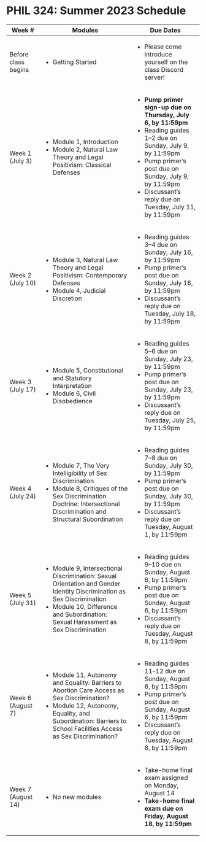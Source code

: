 # PHIL 324: Summer 2023 Schedule

| Week # |  Modules | Due Dates |
|--------|----------|-------------|
| Before class begins | <ul><li>Getting Started</li></ul> | <ul><li>Please come introduce yourself on the class Discord server!</li></ul> |
| Week 1 (July 3) |  <ul><li>Module 1, Introduction</li><li>Module 2, Natural Law Theory and Legal Positivism: Classical Defenses</li></ul> | <ul><li><strong>Pump primer sign-up due on Thursday, July 6, by 11:59pm</strong></li><li>Reading guides 1–2 due on Sunday, July 9, by 11:59pm</li><li>Pump primer’s post due on Sunday, July 9, by 11:59pm<li>Discussant’s reply due on Tuesday, July 11, by 11:59pm</li></ul> |
| Week 2 (July 10) |  <ul><li>Module 3, Natural Law Theory and Legal Positivism: Contemporary Defenses</li><li>Module 4, Judicial Discretion</li></ul> | <ul><li>Reading guides 3–4 due on Sunday, July 16, by 11:59pm</li><li>Pump primer’s post due on Sunday, July 16, by 11:59pm<li>Discussant’s reply due on Tuesday, July 18, by 11:59pm</li></ul> |
| Week 3 (July 17) |  <ul><li>Module 5, Constitutional and Statutory Interpretation</li><li>Module 6, Civil Disobedience</li></ul> | <ul><li>Reading guides 5–6 due on Sunday, July 23, by 11:59pm</li><li>Pump primer’s post due on Sunday, July 23, by 11:59pm<li>Discussant’s reply due on Tuesday, July 25, by 11:59pm</li></ul> |
| Week 4 (July 24) |  <ul><li>Module 7, The Very Intelligibility of Sex Discrimination</li><li>Module 8, Critiques of the Sex Discrimination Doctrine: Intersectional Discrimination and Structural Subordination</li></ul> | <ul><li>Reading guides 7–8 due on Sunday, July 30, by 11:59pm</li><li>Pump primer’s post due on Sunday, July 30, by 11:59pm<li>Discussant’s reply due on Tuesday, August 1, by 11:59pm</li></ul> |
| Week 5 (July 31) |  <ul><li>Module 9, Intersectional Discrimination: Sexual Orientation and Gender Identity Discrimination as Sex Discrimination</li><li>Module 10, Difference and Subordination: Sexual Harassment as Sex Discrimination</li></ul> | <ul><li>Reading guides 9–10 due on Sunday, August 6, by 11:59pm</li><li>Pump primer’s post due on Sunday, August 6, by 11:59pm<li>Discussant’s reply due on Tuesday, August 8, by 11:59pm</li></ul> |
| Week 6 (August 7) |  <ul><li>Module 11, Autonomy and Equality: Barriers to Abortion Care Access as Sex Discrimination?</li><li>Module 12, Autonomy, Equality, and Subordination: Barriers to School Facilities Access as Sex Discrimination?</li></ul> | <ul><li>Reading guides 11–12 due on Sunday, August 6, by 11:59pm</li><li>Pump primer’s post due on Sunday, August 6, by 11:59pm<li>Discussant’s reply due on Tuesday, August 8, by 11:59pm</li></ul> |
| Week 7 (August 14) |  <ul><li>No new modules</li></ul> | <ul><li>Take-home final exam assigned on Monday, August 14</li><li><strong>Take-home final exam due on Friday, August 18, by 11:59pm</strong></li></ul> |